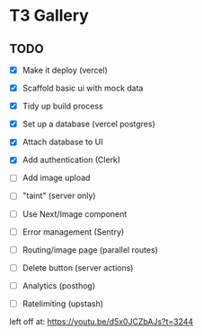 # T3 Gallery

## TODO

- [x] Make it deploy (vercel)
- [x] Scaffold basic ui with mock data
- [x] Tidy up build process
- [x] Set up a database (vercel postgres)
- [x] Attach database to UI
- [x] Add authentication (Clerk)
- [ ] Add image upload
- [ ] "taint" (server only)
- [ ] Use Next/Image component
- [ ] Error management (Sentry)
- [ ] Routing/image page (parallel routes)
- [ ] Delete button (server actions)
- [ ] Analytics (posthog)
- [ ] Ratelimiting (upstash)


left off at: https://youtu.be/d5x0JCZbAJs?t=3244
